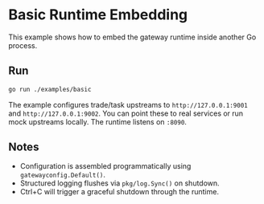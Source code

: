 # Basic Runtime Embedding

This example shows how to embed the gateway runtime inside another Go process.

## Run

```bash
go run ./examples/basic
```

The example configures trade/task upstreams to `http://127.0.0.1:9001` and
`http://127.0.0.1:9002`. You can point these to real services or run mock
upstreams locally. The runtime listens on `:8090`.

## Notes

- Configuration is assembled programmatically using `gatewayconfig.Default()`.
- Structured logging flushes via `pkg/log.Sync()` on shutdown.
- Ctrl+C will trigger a graceful shutdown through the runtime.
